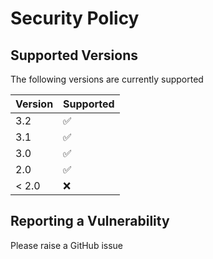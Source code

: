 # Security Policy

## Supported Versions

The following versions are currently supported

| Version | Supported          |
| ------- | ------------------ |
|   3.2   | :white_check_mark: |
|   3.1   | :white_check_mark: |
|   3.0   | :white_check_mark: |
|   2.0   | :white_check_mark: |
| < 2.0   | :x:                |

## Reporting a Vulnerability

Please raise a GitHub issue
